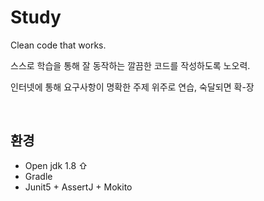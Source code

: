 # Study

Clean code that works.

스스로 학습을 통해 잘 동작하는 깔끔한 코드를 작성하도록 노오력.

인터넷에 통해 요구사항이 명확한 주제 위주로 연습, 숙달되면 확-장

<br>

## 환경
 - Open jdk 1.8 ⇧
 - Gradle
 - Junit5 + AssertJ + Mokito




